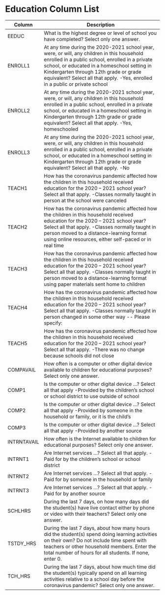 # Education Column List
 
 |Column| Description|
 |------|------------|
 |EEDUC | What is the highest degree or level of school you have completed? Select only one answer.|
 |ENROLL1 | At any time during the 2020-2021 school year, were, or will, any children in this household enrolled in a public school, enrolled in a private school, or educated in a homeschool setting in Kindergarten through 12th grade or grade equivalent? Select all that apply. -Yes, enrolled in a public or private school|
 |ENROLL2 | At any time during the 2020-2021 school year, were, or will, any children in this household enrolled in a public school, enrolled in a private school, or educated in a homeschool setting in Kindergarten through 12th grade or grade equivalent? Select all that apply. -Yes, homeschooled|
 |ENROLL3 | At any time during the 2020-2021 school year, were, or will, any children in this household enrolled in a public school, enrolled in a private school, or educated in a homeschool setting in Kindergarten through 12th grade or grade equivalent? Select all that apply. -No|
 |TEACH1 | How has the coronavirus pandemic affected how the children in this household received education for the 2020 – 2021 school year? Select all that apply. -Classes normally taught in person at the school were canceled|
 |TEACH2 | How has the coronavirus pandemic affected how the children in this household received education for the 2020 – 2021 school year? Select all that apply. -Classes normally taught in person moved to a distance-learning format using online resources, either self-paced or in real time|
 |TEACH3 | How has the coronavirus pandemic affected how the children in this household received education for the 2020 – 2021 school year? Select all that apply. -Classes normally taught in person moved to a distance-learning format using paper materials sent home to children|
 |TEACH4 | How has the coronavirus pandemic affected how the children in this household received education for the 2020 – 2021 school year? Select all that apply. -Classes normally taught in person changed in some other way -- Please specify:|
 |TEACH5 | How has the coronavirus pandemic affected how the children in this household received education for the 2020 – 2021 school year? Select all that apply. -There was no change because schools did not close |
 |COMPAVAIL | How often is a computer or other digital device available to children for educational purposes?  Select only one answer.|
 |COMP1 | Is the computer or other digital device …? Select all that apply -Provided by the children’s school or school district to use outside of school|
 |COMP2 | Is the computer or other digital device …? Select all that apply -Provided by someone in the household or family, or it is the child’s|
 |COMP3 | Is the computer or other digital device …? Select all that apply -Provided by another source|
 |INTRNTAVAIL | How often is the Internet available to children for educational purposes?  Select only one answer.|
 |INTRNT1 | Are Internet services …? Select all that apply. -Paid for by the children’s school or school district |
 |INTRNT2 | Are Internet services …? Select all that apply. -Paid for by someone in the household or family|
 |INTRNT3 | Are Internet services …? Select all that apply. -Paid for by another source|
 |SCHLHRS | During the last 7 days, on how many days did the student(s) have live contact either by phone or video with their teachers? Select only one answer.|
 |TSTDY_HRS | During the last 7 days, about how many hours did the student(s) spend doing learning activities on their own? Do not include time spent with teachers or other household members. Enter the total number of hours for all students. If none, enter 0.|
 |TCH_HRS | During the last 7 days, about how much time did the student(s) typically spend on all learning activities relative to a school day before the coronavirus pandemic? Select only one answer.|
